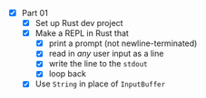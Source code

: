 - [x] Part 01
    - [x] Set up Rust dev project
    - [x] Make a REPL in Rust that
        - [x] print a prompt (not newline-terminated)
        - [x] read in *any* user input as a line
        - [x] write the line to the `stdout`
        - [x] loop back
    - [x] Use `String` in place of `InputBuffer`
